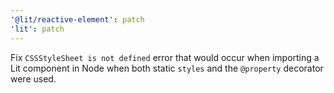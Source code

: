 ```yaml
---
'@lit/reactive-element': patch
'lit': patch
---
```


Fix `CSSStyleSheet is not defined` error that would occur when importing a Lit component in Node when both static `styles` and the `@property` decorator were used.
